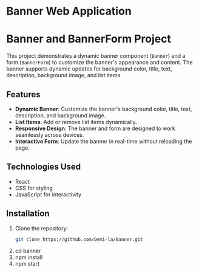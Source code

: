 # Banner Web Application

# Banner and BannerForm Project

This project demonstrates a dynamic banner component (`Banner`) and a form (`BannerForm`) to customize the banner's appearance and content. The banner supports dynamic updates for background color, title, text, description, background image, and list items.

## Features

- **Dynamic Banner**: Customize the banner's background color, title, text, description, and background image.
- **List Items**: Add or remove list items dynamically.
- **Responsive Design**: The banner and form are designed to work seamlessly across devices.
- **Interactive Form**: Update the banner in real-time without reloading the page.

## Technologies Used

- React
- CSS for styling
- JavaScript for interactivity

## Installation

1. Clone the repository:
   ```bash
   git clone https://github.com/Demi-la/Banner.git
   ```
2. cd banner
3. npm install
4. npm start
